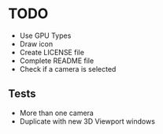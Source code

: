 # TODO

- Use GPU Types
- Draw icon
- Create LICENSE file
- Complete README file
- Check if a camera is selected


## Tests

- More than one camera
- Duplicate with new 3D Viewport windows